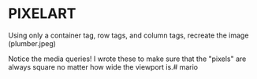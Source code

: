 # PIXELART

Using only a container tag, row tags, and column tags, recreate the image (plumber.jpeg)

Notice the media queries! I wrote these to make sure that the "pixels" are always square no matter how wide the viewport is.# mario
